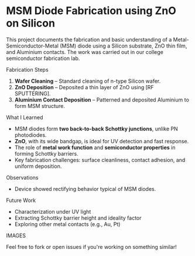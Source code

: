 # MSM Diode Fabrication using ZnO on Silicon

This project documents the fabrication and basic understanding of a Metal-Semiconductor-Metal (MSM) diode using a Silicon substrate, ZnO thin film, and Aluminium contacts. The work was carried out in our college semiconductor fabrication lab.

 Fabrication Steps
1. **Wafer Cleaning** – Standard cleaning of n-type Silicon wafer.
2. **ZnO Deposition** – Deposited a thin layer of ZnO using [RF SPUTTERING].
3. **Aluminium Contact Deposition** – Patterned and deposited Aluminium to form MSM structure.

 What I Learned
- MSM diodes form **two back-to-back Schottky junctions**, unlike PN photodiodes.
- **ZnO**, with its wide bandgap, is ideal for UV detection and fast response.
- The role of **metal work function** and **semiconductor properties** in forming Schottky barriers.
- Key fabrication challenges: surface cleanliness, contact adhesion, and uniform deposition.

 Observations
- Device showed rectifying behavior typical of MSM diodes.

 Future Work
- Characterization under UV light
- Extracting Schottky barrier height and ideality factor
- Exploring other metal contacts (e.g., Au, Pt)
  
 IMAGES
 


Feel free to fork or open issues if you're working on something similar!
